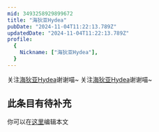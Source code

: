 ```yaml
---
mid: 3493258929899672
title: "海狄亚Hydea"
pubDate: "2024-11-04T11:22:13.789Z"
updatedDate: "2024-11-04T11:22:13.789Z"
profile:
  {
    Nickname: ["海狄亚Hydea"],
  }
---
```


关注[海狄亚Hydea](https://space.bilibili.com/3493258929899672)谢谢喵~ 关注[海狄亚Hydea](https://space.bilibili.com/3493258929899672)谢谢喵~

## 此条目有待补充
你可以在[这里](https://github.com/Yuhanawa/VTuber.ICU-Content/edit/master/v/海狄亚Hydea/index.md)编辑本文
